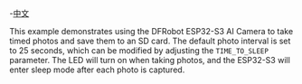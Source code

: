 -[中文](https://github.com/DFRobot/DFR1154_Examples/blob/master/6.9%20Timed%20camera/README_CN.md)

This example demonstrates using the DFRobot ESP32-S3 AI Camera to take timed photos and save them to an SD card. The default photo interval is set to 25 seconds, which can be modified by adjusting the `TIME_TO_SLEEP` parameter. The LED will turn on when taking photos, and the ESP32-S3 will enter sleep mode after each photo is captured.
